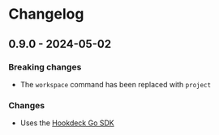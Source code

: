 # Changelog

## 0.9.0 - 2024-05-02

### Breaking changes

- The `workspace` command has been replaced with `project`

### Changes

- Uses the [Hookdeck Go SDK](https://github.com/hookdeck/hookdeck-go-sdk)